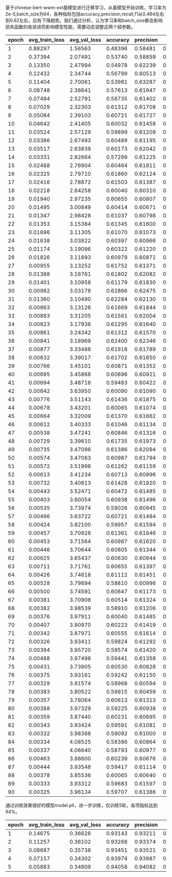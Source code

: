 基于chinese-bert-wwm-ext基模型进行迁移学习，从基模型开始训练，学习率为2e-5,batch_size为64，各种指标包括accuracy,precision,recall,f1从0.484左右到0.62左右，后有下降趋势。我们通过分析，认为学习率和batch_size都会影响损失函数的收敛进而影响模型性能，需要动态调整这两个超参数。

| epoch | avg_train_loss | avg_val_loss | accuracy | precision | recall  | f1      |
| ----- | -------------- | ------------ | -------- | --------- | ------- | ------- |
| 1     | 0.88297        | 1.56563      | 0.48396  | 0.58481   | 0.48400 | 0.47886 |
| 2     | 0.37394        | 2.07491      | 0.53740  | 0.58859   | 0.53758 | 0.54097 |
| 3     | 0.13350        | 2.47994      | 0.54978  | 0.62239   | 0.55008 | 0.55502 |
| 4     | 0.12432        | 2.34744      | 0.56799  | 0.60513   | 0.56800 | 0.57767 |
| 5     | 0.11404        | 2.70061      | 0.53981  | 0.63287   | 0.54025 | 0.54436 |
| 6     | 0.08748        | 2.38641      | 0.57613  | 0.61947   | 0.57617 | 0.58524 |
| 7     | 0.07484        | 2.52791      | 0.58735  | 0.61402   | 0.58717 | 0.58956 |
| 8     | 0.07029        | 2.32303      | 0.61312  | 0.61708   | 0.61317 | 0.61397 |
| 9     | 0.05084        | 2.39103      | 0.60721  | 0.61727   | 0.60717 | 0.60818 |
| 10    | 0.04642        | 2.41405      | 0.60032  | 0.61458   | 0.60042 | 0.60075 |
| 11    | 0.03524        | 2.57129      | 0.59899  | 0.61209   | 0.59900 | 0.59883 |
| 12    | 0.03386        | 2.67493      | 0.60489  | 0.61195   | 0.60483 | 0.60642 |
| 13    | 0.03517        | 2.63839      | 0.60173  | 0.62042   | 0.60167 | 0.60265 |
| 14    | 0.03331        | 2.82664      | 0.57289  | 0.61225   | 0.57292 | 0.57293 |
| 15    | 0.02488        | 2.76904      | 0.60464  | 0.61811   | 0.60450 | 0.60374 |
| 16    | 0.02325        | 2.79710      | 0.61860  | 0.62124   | 0.61858 | 0.61619 |
| 17    | 0.02416        | 2.78872      | 0.61503  | 0.61387   | 0.61500 | 0.61196 |
| 18    | 0.02218        | 2.84258      | 0.60040  | 0.60310   | 0.60017 | 0.59765 |
| 19    | 0.01940        | 2.97235      | 0.60655  | 0.60807   | 0.60633 | 0.60499 |
| 20    | 0.01495        | 3.00849      | 0.60414  | 0.60671   | 0.60400 | 0.60221 |
| 21    | 0.01347        | 2.98428      | 0.61037  | 0.60798   | 0.61017 | 0.60779 |
| 22    | 0.01353        | 3.15384      | 0.61345  | 0.61600   | 0.61333 | 0.61074 |
| 23    | 0.01696        | 3.11305      | 0.61070  | 0.61073   | 0.61075 | 0.60758 |
| 24    | 0.01638        | 3.03822      | 0.60397  | 0.60966   | 0.60408 | 0.60325 |
| 25    | 0.01174        | 3.19096      | 0.60322  | 0.61220   | 0.60300 | 0.60047 |
| 26    | 0.01826        | 3.11693      | 0.60979  | 0.60871   | 0.60967 | 0.60741 |
| 27    | 0.00955        | 3.13252      | 0.61752  | 0.61371   | 0.61742 | 0.61376 |
| 28    | 0.01388        | 3.16761      | 0.61802  | 0.62082   | 0.61792 | 0.61324 |
| 29    | 0.01401        | 3.10958      | 0.61179  | 0.61830   | 0.61167 | 0.60899 |
| 30    | 0.00982        | 3.03178      | 0.62866  | 0.62475   | 0.62858 | 0.62490 |
| 31    | 0.01360        | 3.10490      | 0.62284  | 0.62130   | 0.62267 | 0.61978 |
| 32    | 0.00863        | 3.13126      | 0.61669  | 0.61844   | 0.61667 | 0.61434 |
| 33    | 0.00883        | 3.31205      | 0.61561  | 0.62004   | 0.61567 | 0.61366 |
| 34    | 0.00823        | 3.17936      | 0.61295  | 0.61640   | 0.61283 | 0.61196 |
| 35    | 0.00861        | 3.24342      | 0.61312  | 0.61570   | 0.61317 | 0.61087 |
| 36    | 0.00841        | 3.18969      | 0.62400  | 0.62346   | 0.62417 | 0.62098 |
| 37    | 0.00877        | 3.33488      | 0.61918  | 0.61789   | 0.61933 | 0.61590 |
| 38    | 0.00632        | 3.39017      | 0.61702  | 0.61650   | 0.61700 | 0.61278 |
| 39    | 0.00766        | 3.45101      | 0.60871  | 0.61352   | 0.60867 | 0.60813 |
| 40    | 0.00695        | 3.45868      | 0.60896  | 0.60921   | 0.60892 | 0.60697 |
| 41    | 0.00694        | 3.48716      | 0.59483  | 0.60422   | 0.59475 | 0.59446 |
| 42    | 0.00642        | 3.63950      | 0.60090  | 0.61090   | 0.60083 | 0.59777 |
| 43    | 0.00776        | 3.51143      | 0.61436  | 0.61875   | 0.61425 | 0.61071 |
| 44    | 0.00678        | 3.43201      | 0.60065  | 0.61074   | 0.60058 | 0.59978 |
| 45    | 0.00664        | 3.32009      | 0.61370  | 0.61662   | 0.61383 | 0.61367 |
| 46    | 0.00612        | 3.40333      | 0.61046  | 0.61134   | 0.61033 | 0.60778 |
| 47    | 0.00538        | 3.47241      | 0.60846  | 0.61316   | 0.60850 | 0.60858 |
| 48    | 0.00729        | 3.39610      | 0.61735  | 0.61973   | 0.61733 | 0.61346 |
| 49    | 0.00735        | 3.47096      | 0.61386  | 0.62094   | 0.61375 | 0.61176 |
| 50    | 0.00574        | 3.47063      | 0.60987  | 0.61794   | 0.60992 | 0.61169 |
| 51    | 0.00572        | 3.51998      | 0.61262  | 0.61159   | 0.61258 | 0.61052 |
| 52    | 0.00613        | 3.41234      | 0.60713  | 0.60996   | 0.60717 | 0.60601 |
| 53    | 0.00732        | 3.40813      | 0.61428  | 0.61920   | 0.61442 | 0.61344 |
| 54    | 0.00443        | 3.52471      | 0.60472  | 0.61485   | 0.60467 | 0.60420 |
| 55    | 0.00403        | 3.60054      | 0.60938  | 0.61496   | 0.60942 | 0.60679 |
| 56    | 0.00535        | 3.73974      | 0.59026  | 0.60945   | 0.59042 | 0.59095 |
| 57    | 0.00496        | 3.63722      | 0.60721  | 0.61484   | 0.60725 | 0.60717 |
| 58    | 0.00424        | 3.82100      | 0.59957  | 0.61594   | 0.59958 | 0.59937 |
| 59    | 0.00457        | 3.70928      | 0.61361  | 0.61846   | 0.61342 | 0.61064 |
| 60    | 0.00453        | 3.71564      | 0.60987  | 0.61620   | 0.60975 | 0.60870 |
| 61    | 0.00446        | 3.70644      | 0.60805  | 0.61344   | 0.60792 | 0.60494 |
| 62    | 0.00625        | 3.65437      | 0.60630  | 0.60944   | 0.60625 | 0.60464 |
| 63    | 0.00711        | 3.71761      | 0.60655  | 0.61397   | 0.60658 | 0.60562 |
| 64    | 0.00426        | 3.74618      | 0.61112  | 0.61451   | 0.61100 | 0.60778 |
| 65    | 0.00528        | 3.79894      | 0.58810  | 0.60996   | 0.58817 | 0.58848 |
| 66    | 0.00500        | 3.74591      | 0.60647  | 0.61173   | 0.60667 | 0.60443 |
| 67    | 0.00381        | 3.70908      | 0.60514  | 0.61324   | 0.60525 | 0.60452 |
| 68    | 0.00382        | 3.98539      | 0.58910  | 0.61206   | 0.58917 | 0.58904 |
| 69    | 0.00376        | 3.97911      | 0.60040  | 0.61485   | 0.60033 | 0.59808 |
| 70    | 0.00407        | 3.90970      | 0.60223  | 0.61419   | 0.60225 | 0.60175 |
| 71    | 0.00342        | 3.87971      | 0.60555  | 0.61614   | 0.60550 | 0.60378 |
| 72    | 0.00326        | 3.93411      | 0.59824  | 0.61292   | 0.59817 | 0.59792 |
| 73    | 0.00394        | 3.95720      | 0.59574  | 0.61420   | 0.59575 | 0.59566 |
| 74    | 0.00488        | 3.97496      | 0.59441  | 0.61358   | 0.59450 | 0.59396 |
| 75    | 0.00431        | 3.73905      | 0.60530  | 0.60828   | 0.60542 | 0.60525 |
| 76    | 0.00375        | 3.93161      | 0.59242  | 0.61150   | 0.59242 | 0.59205 |
| 77    | 0.00329        | 3.91574      | 0.58968  | 0.60594   | 0.58967 | 0.58867 |
| 78    | 0.00383        | 3.80522      | 0.59915  | 0.60459   | 0.59908 | 0.59749 |
| 79    | 0.00357        | 3.78064      | 0.60613  | 0.61313   | 0.60600 | 0.60604 |
| 80    | 0.00388        | 3.97329      | 0.59225  | 0.60938   | 0.59217 | 0.59016 |
| 81    | 0.00359        | 3.87440      | 0.60231  | 0.60695   | 0.60225 | 0.59959 |
| 82    | 0.00343        | 3.93424      | 0.59591  | 0.61081   | 0.59575 | 0.59624 |
| 83    | 0.00332        | 3.98388      | 0.59092  | 0.61000   | 0.59083 | 0.59144 |
| 84    | 0.00334        | 4.08525      | 0.58386  | 0.60864   | 0.58383 | 0.58355 |
| 85    | 0.00337        | 4.06640      | 0.58793  | 0.60977   | 0.58792 | 0.58751 |
| 86    | 0.00463        | 3.88600      | 0.60239  | 0.60676   | 0.60250 | 0.59968 |
| 87    | 0.00444        | 3.93548      | 0.59417  | 0.61114   | 0.59425 | 0.59431 |
| 88    | 0.00378        | 3.85536      | 0.60065  | 0.60640   | 0.60075 | 0.59974 |
| 89    | 0.00333        | 3.93312      | 0.59683  | 0.61597   | 0.59683 | 0.59807 |
| 90    | 0.00325        | 3.96134      | 0.59707  | 0.61386   | 0.59717 | 0.59728 |

通过训练效果很好的模型model.plt，进一步训练，仅训练5轮，各项指标达到94%。

| epoch | avg_train_loss | avg_val_loss | accuracy | precision | recall  | f1      |
| ----- | -------------- | ------------ | -------- | --------- | ------- | :------ |
| 1     | 0.14675        | 0.36626      | 0.93143  | 0.93211   | 0.93125 | 0.93134 |
| 2     | 0.11257        | 0.36102      | 0.93268  | 0.93374   | 0.93250 | 0.93258 |
| 3     | 0.08687        | 0.35738      | 0.93451  | 0.93521   | 0.93433 | 0.93437 |
| 4     | 0.07157        | 0.34302      | 0.93974  | 0.93987   | 0.93958 | 0.93951 |
| 5     | 0.05883        | 0.34809      | 0.94058  | 0.94082   | 0.94042 | 0.94029 |
